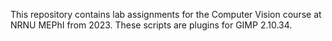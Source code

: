 This repository contains lab assignments for the Computer Vision course at NRNU MEPhI from 2023.
These scripts are plugins for GIMP 2.10.34.